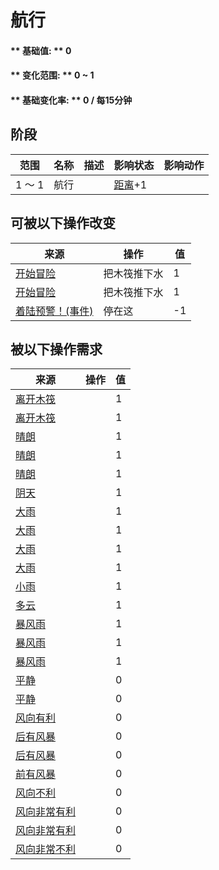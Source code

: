 # 航行  
#### ** 基础值: ** 0   
#### ** 变化范围: ** 0 ~ 1  
#### ** 基础变化率: ** 0 / 每15分钟  
## 阶段  
范围  |  名称  |  描述  |  影响状态  |  影响动作  
----  |  ----  |  ----  |  ----  |  ----  
1 ～ 1  |  航行  |    |  [距离](Distance.md)+1  |    
## 可被以下操作改变  
来源  |  操作  |  值  
----  |  ----  |  ----  
[开始冒险](Start_Raft.md)  |  把木筏推下水  |  1  
[开始冒险](Start_RaftAtoll.md)  |  把木筏推下水  |  1  
[着陆预警！(事件)](Event_Raft_Atoll.md)  |  停在这  |  -1  
## 被以下操作需求  
来源  |  操作  |  值  
----  |  ----  |  ----  
[离开木筏](RaftExit.md)  |    |  1  
[离开木筏](RaftExitAtoll.md)  |    |  1  
[晴朗](TropicalIsland_Clear.md)  |    |  1  
[晴朗](TropicalIsland_ClearInfinite.md)  |    |  1  
[晴朗](TropicalIsland_ClearStart.md)  |    |  1  
[阴天](TropicalIsland_Cloudy.md)  |    |  1  
[大雨](TropicalIsland_HeavyRain.md)  |    |  1  
[大雨](TropicalIsland_HeavyRainInfinite.md)  |    |  1  
[大雨](TropicalIsland_HeavyRainLong.md)  |    |  1  
[大雨](TropicalIsland_HeavyRainStart.md)  |    |  1  
[小雨](TropicalIsland_LightRain.md)  |    |  1  
[多云](TropicalIsland_PartiallyCloudy.md)  |    |  1  
[暴风雨](TropicalIsland_Storm.md)  |    |  1  
[暴风雨](TropicalIsland_StormInfinite.md)  |    |  1  
[暴风雨](TropicalIsland_StormStart.md)  |    |  1  
[平静](OpenSea_Calm.md)  |    |  0  
[平静](OpenSea_CalmInfinite.md)  |    |  0  
[风向有利](OpenSea_Favourable.md)  |    |  0  
[后有风暴](OpenSea_StormBehind.md)  |    |  0  
[后有风暴](OpenSea_StormBehindInfinite.md)  |    |  0  
[前有风暴](OpenSea_StormFront.md)  |    |  0  
[风向不利](OpenSea_UnFavourable.md)  |    |  0  
[风向非常有利](OpenSea_VeryFavourable.md)  |    |  0  
[风向非常有利](OpenSea_VeryFavourableInfinite.md)  |    |  0  
[风向非常不利](OpenSea_VeryUnFavourable.md)  |    |  0  
